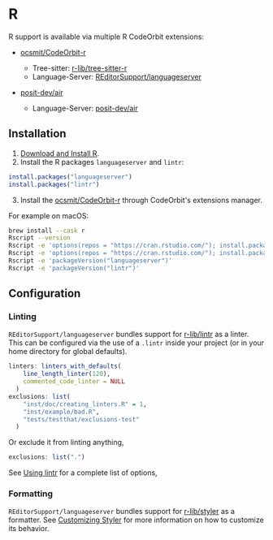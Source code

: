 # R

R support is available via multiple R CodeOrbit extensions:

- [ocsmit/CodeOrbit-r](https://github.com/ocsmit/CodeOrbit-r)

  - Tree-sitter: [r-lib/tree-sitter-r](https://github.com/r-lib/tree-sitter-r)
  - Language-Server: [REditorSupport/languageserver](https://github.com/REditorSupport/languageserver)

- [posit-dev/air](https://github.com/posit-dev/air/tree/main/editors/CodeOrbit)
  - Language-Server: [posit-dev/air](https://github.com/posit-dev/air)

## Installation

1. [Download and Install R](https://cloud.r-project.org/).
2. Install the R packages `languageserver` and `lintr`:

```R
install.packages("languageserver")
install.packages("lintr")
```

3. Install the [ocsmit/CodeOrbit-r](https://github.com/ocsmit/CodeOrbit-r) through CodeOrbit's extensions manager.

For example on macOS:

```sh
brew install --cask r
Rscript --version
Rscript -e 'options(repos = "https://cran.rstudio.com/"); install.packages("languageserver")'
Rscript -e 'options(repos = "https://cran.rstudio.com/"); install.packages("lintr")'
Rscript -e 'packageVersion("languageserver")'
Rscript -e 'packageVersion("lintr")'
```

## Configuration

### Linting

`REditorSupport/languageserver` bundles support for [r-lib/lintr](https://github.com/r-lib/lintr) as a linter. This can be configured via the use of a `.lintr` inside your project (or in your home directory for global defaults).

```r
linters: linters_with_defaults(
    line_length_linter(120),
    commented_code_linter = NULL
  )
exclusions: list(
    "inst/doc/creating_linters.R" = 1,
    "inst/example/bad.R",
    "tests/testthat/exclusions-test"
  )
```

Or exclude it from linting anything,

```r
exclusions: list(".")
```

See [Using lintr](https://lintr.r-lib.org/articles/lintr.html) for a complete list of options,

### Formatting

`REditorSupport/languageserver` bundles support for [r-lib/styler](https://github.com/r-lib/styler) as a formatter. See [Customizing Styler](https://cran.r-project.org/web/packages/styler/vignettes/customizing_styler.html) for more information on how to customize its behavior.

<!--
TBD: Get this working

### REditorSupport/languageserver Configuration

You can configure the [R languageserver settings](https://github.com/REditorSupport/languageserver#settings) via CodeOrbit Project Settings `.CodeOrbit/settings.json` or CodeOrbit User Settings `~/.config/CodeOrbit/settings.json`:

For example to disable Lintr linting and suppress code snippet suggestions (both enabled by default):

```json
{
  "lsp": {
    "r_language_server": {
      "settings": {
        "r": {
          "lsp": {
            "diagnostics": false,
            "snippet_support": false
          }
        }
      }
    }
  }
}
```

-->

<!--
TBD: R REPL Docs

## REPL

### Ark Installation

To use the CodeOrbit REPL with R you need to install [Ark](https://github.com/posit-dev/ark), an R Kernel for Jupyter applications.
You can down the latest version from the [Ark GitHub Releases](https://github.com/posit-dev/ark/releases) and then extract the `ark` binary to a directory in your `PATH`.

For example to install the latest non-debug build:

```sh
# macOS
cd /tmp
curl -L -o ark-latest-darwin.zip \
    $(curl -s "https://api.github.com/repos/posit-dev/ark/releases/latest" | \
    jq -r '.assets[] | select(.name | contains("darwin-universal") and (contains("debug") | not)) | .browser_download_url')
unzip ark-latest-darwin.zip ark
sudo mv /tmp/ark /usr/local/bin/
```

```sh
# Linux X86_64
cd /tmp
curl -L -o ark-latest-linux.zip \
    $(curl -s "https://api.github.com/repos/posit-dev/ark/releases/latest" \
        | jq -r '.assets[] | select(.name | contains("linux-x64") and (contains("debug") | not)) | .browser_download_url'
    )
unzip ark-latest-linux.zip ark
sudo mv /tmp/ark /usr/local/bin/
```

-->
